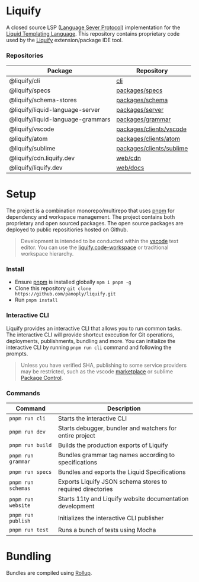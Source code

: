 # Liquify

A closed source LSP ([Language Sever Protocol](#)) implementation for the [Liquid Templating Language](#). This repository contains proprietary code used by the [Liquify](#) extension/package IDE tool.

### Repositories

| Package                           | Repository                    |
| --------------------------------- | ----------------------------- |
| @liquify/cli                      | [cli](#)                      |
| @liquify/specs                    | [packages/specs](#)           |
| @liquify/schema-stores            | [packages/schema](#)          |
| @liquify/liquid-language-server   | [packages/server](#)          |
| @liquify/liquid-language-grammars | [packages/grammar](#)         |
| @liquify/vscode                   | [packages/clients/vscode](#)  |
| @liquify/atom                     | [packages/clients/atom](#)    |
| @liquify/sublime                  | [packages/clients/sublime](#) |
| @liquify/cdn.liquify.dev          | [web/cdn](#)                  |
| @liquify/liquify.dev              | [web/docs](#)                 |

# Setup

The project is a combination monorepo/multirepo that uses [pnpm](#) for dependency and workspace management. The project contains both proprietary and open sourced packages. The open source packages are deployed to public repositiories hosted on Github.

> Development is intended to be conducted within the [vscode](#) text editor. You can use the [liquify.code-workspace](#) or traditional workspace hierarchy.

### Install

- Ensure [pnpm](#) is installed globally `npm i pnpm -g`
- Clone this repository `git clone https://github.com/panoply/liquify.git`
- Run `pnpm install`

### Interactive CLI

Liquify provides an interactive CLI that allows you to run common tasks. The interactive CLI will provide shortcut execution for Git operations, deployments, publishments, bundling and more. You can initialize the interactive CLI by running `pnpm run cli` command and following the prompts.

> Unless you have verified SHA, publishing to some service providers may be restricted, such as the vscode [marketplace](#) or sublime [Package Control](#).

### Commands

| Command            | Description                                                |
| ------------------ | ---------------------------------------------------------- |
| `pnpm run cli`     | Starts the interactive CLI                                 |
| `pnpm run dev`     | Starts debugger, bundler and watchers for entire project   |
| `pnpm run build`   | Builds the production exports of Liquify                   |
| `pnpm run grammar` | Bundles grammar tag names according to specifications      |
| `pnpm run specs`   | Bundles and exports the Liquid Specifications              |
| `pnpm run schemas` | Exports Liquify JSON schema stores to required directories |
| `pnpm run website` | Starts 11ty and Liquify website documentation development  |
| `pnpm run publish` | Initializes the interactive CLI publisher                  |
| `pnpm run test`    | Runs a bunch of tests using Mocha                          |

# Bundling

Bundles are compiled using [Rollup](#).
